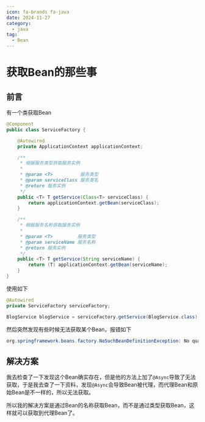 ```yaml
---
icon: fa-brands fa-java
date: 2024-11-27
category:
  - java
tag:
  - Bean
---
```


# 获取Bean的那些事

## 前言

有一个类获取Bean

```java
@Component
public class ServiceFactory {

    @Autowired
    private ApplicationContext applicationContext;

    /**
     * 根据服务类型获取服务实例
     *
     * @param <T>          服务类型
     * @param serviceClass 服务类名
     * @return 服务实例
     */
    public <T> T getService(Class<T> serviceClass) {
        return applicationContext.getBean(serviceClass);
    }

    /**
     * 根据服务名称获取服务实例
     *
     * @param <T>         服务类型
     * @param serviceName 服务名称
     * @return 服务实例
     */
    public <T> T getService(String serviceName) {
        return (T) applicationContext.getBean(serviceName);
    }
}
```

使用如下

```java
@Autowired
private ServiceFactory serviceFactory;

BlogService blogService = serviceFactory.getService(BlogService.class);
```

然后突然发现有些时候无法获取某个Bean，报错如下

```java
org.springframework.beans.factory.NoSuchBeanDefinitionException: No qualifying bean of type 'xxxxx' available
```

## 解决方案

我去检查了一下发现这个Bean确实存在，但是他的方法上加了`@Async`导致了无法获取，于是我去查了一下资料，发现`@Async`会导致Bean被代理，而代理Bean和原始Bean是不一样的，所以无法获取。

所以我的解决方案是通过Bean的名称获取Bean，而不是通过类型获取Bean，这样就可以获取到代理Bean了。
